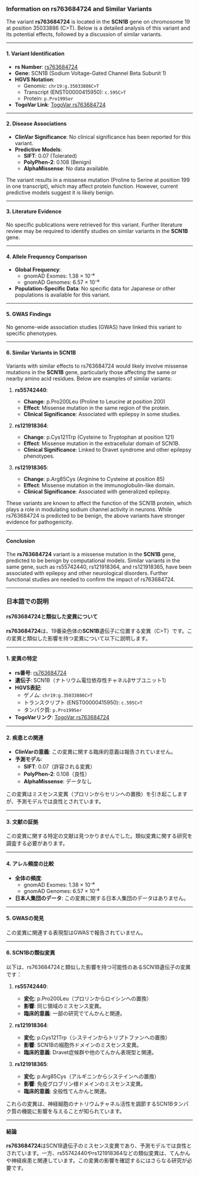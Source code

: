### Information on rs763684724 and Similar Variants
The variant **rs763684724** is located in the **SCN1B** gene on chromosome 19 at position 35033886 (C>T). Below is a detailed analysis of this variant and its potential effects, followed by a discussion of similar variants.

---

#### 1. **Variant Identification**
- **rs Number**: [rs763684724](https://identifiers.org/dbsnp/rs763684724)
- **Gene**: SCN1B (Sodium Voltage-Gated Channel Beta Subunit 1)
- **HGVS Notation**:
  - Genomic: `chr19:g.35033886C>T`
  - Transcript (ENST00000415950): `c.595C>T`
  - Protein: `p.Pro199Ser`
- **TogoVar Link**: [TogoVar rs763684724](https://togovar.org/variant/19-35033886-C-T)

---

#### 2. **Disease Associations**
- **ClinVar Significance**: No clinical significance has been reported for this variant.
- **Predictive Models**:
  - **SIFT**: 0.07 (Tolerated)
  - **PolyPhen-2**: 0.108 (Benign)
  - **AlphaMissense**: No data available.

The variant results in a missense mutation (Proline to Serine at position 199 in one transcript), which may affect protein function. However, current predictive models suggest it is likely benign.

---

#### 3. **Literature Evidence**
No specific publications were retrieved for this variant. Further literature review may be required to identify studies on similar variants in the **SCN1B** gene.

---

#### 4. **Allele Frequency Comparison**
- **Global Frequency**:
  - gnomAD Exomes: 1.38 × 10⁻⁶
  - gnomAD Genomes: 6.57 × 10⁻⁶
- **Population-Specific Data**: No specific data for Japanese or other populations is available for this variant.

---

#### 5. **GWAS Findings**
No genome-wide association studies (GWAS) have linked this variant to specific phenotypes.

---

#### 6. **Similar Variants in SCN1B**
Variants with similar effects to rs763684724 would likely involve missense mutations in the **SCN1B** gene, particularly those affecting the same or nearby amino acid residues. Below are examples of similar variants:

1. **rs55742440**:
   - **Change**: p.Pro200Leu (Proline to Leucine at position 200)
   - **Effect**: Missense mutation in the same region of the protein.
   - **Clinical Significance**: Associated with epilepsy in some studies.

2. **rs121918364**:
   - **Change**: p.Cys121Trp (Cysteine to Tryptophan at position 121)
   - **Effect**: Missense mutation in the extracellular domain of SCN1B.
   - **Clinical Significance**: Linked to Dravet syndrome and other epilepsy phenotypes.

3. **rs121918365**:
   - **Change**: p.Arg85Cys (Arginine to Cysteine at position 85)
   - **Effect**: Missense mutation in the immunoglobulin-like domain.
   - **Clinical Significance**: Associated with generalized epilepsy.

These variants are known to affect the function of the SCN1B protein, which plays a role in modulating sodium channel activity in neurons. While rs763684724 is predicted to be benign, the above variants have stronger evidence for pathogenicity.

---

#### Conclusion
The **rs763684724** variant is a missense mutation in the **SCN1B** gene, predicted to be benign by computational models. Similar variants in the same gene, such as rs55742440, rs121918364, and rs121918365, have been associated with epilepsy and other neurological disorders. Further functional studies are needed to confirm the impact of rs763684724.

---

### 日本語での説明

#### rs763684724と類似した変異について
**rs763684724**は、19番染色体の**SCN1B**遺伝子に位置する変異（C>T）です。この変異と類似した影響を持つ変異について以下に説明します。

---

#### 1. **変異の特定**
- **rs番号**: [rs763684724](https://identifiers.org/dbsnp/rs763684724)
- **遺伝子**: SCN1B（ナトリウム電位依存性チャネルβサブユニット1）
- **HGVS表記**:
  - ゲノム: `chr19:g.35033886C>T`
  - トランスクリプト (ENST00000415950): `c.595C>T`
  - タンパク質: `p.Pro199Ser`
- **TogoVarリンク**: [TogoVar rs763684724](https://togovar.org/variant/19-35033886-C-T)

---

#### 2. **疾患との関連**
- **ClinVarの意義**: この変異に関する臨床的意義は報告されていません。
- **予測モデル**:
  - **SIFT**: 0.07（許容される変異）
  - **PolyPhen-2**: 0.108（良性）
  - **AlphaMissense**: データなし

この変異はミスセンス変異（プロリンからセリンへの置換）を引き起こしますが、予測モデルでは良性とされています。

---

#### 3. **文献の証拠**
この変異に関する特定の文献は見つかりませんでした。類似変異に関する研究を調査する必要があります。

---

#### 4. **アレル頻度の比較**
- **全体の頻度**:
  - gnomAD Exomes: 1.38 × 10⁻⁶
  - gnomAD Genomes: 6.57 × 10⁻⁶
- **日本人集団のデータ**: この変異に関する日本人集団のデータはありません。

---

#### 5. **GWASの発見**
この変異に関連する表現型はGWASで報告されていません。

---

#### 6. **SCN1Bの類似変異**
以下は、rs763684724と類似した影響を持つ可能性のあるSCN1B遺伝子の変異です：
1. **rs55742440**:
   - **変化**: p.Pro200Leu（プロリンからロイシンへの置換）
   - **影響**: 同じ領域のミスセンス変異。
   - **臨床的意義**: 一部の研究でてんかんと関連。

2. **rs121918364**:
   - **変化**: p.Cys121Trp（システインからトリプトファンへの置換）
   - **影響**: SCN1Bの細胞外ドメインのミスセンス変異。
   - **臨床的意義**: Dravet症候群や他のてんかん表現型と関連。

3. **rs121918365**:
   - **変化**: p.Arg85Cys（アルギニンからシステインへの置換）
   - **影響**: 免疫グロブリン様ドメインのミスセンス変異。
   - **臨床的意義**: 全般性てんかんと関連。

これらの変異は、神経細胞のナトリウムチャネル活性を調節するSCN1Bタンパク質の機能に影響を与えることが知られています。

---

#### 結論
**rs763684724**はSCN1B遺伝子のミスセンス変異であり、予測モデルでは良性とされています。一方、rs55742440やrs121918364などの類似変異は、てんかんや神経疾患と関連しています。この変異の影響を確認するにはさらなる研究が必要です。